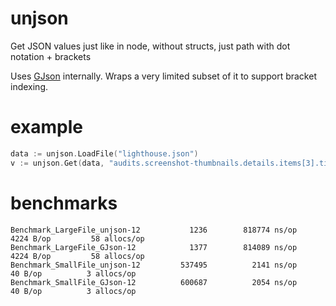 # unjson
Get JSON values just like in node, without structs, just path with dot notation + brackets

Uses [GJson](https://github.com/tidwall/gjson) internally. Wraps a very limited subset of it to support bracket indexing.

# example

```go
data := unjson.LoadFile("lighthouse.json")
v := unjson.Get(data, "audits.screenshot-thumbnails.details.items[3].timing")
```

# benchmarks

```
Benchmark_LargeFile_unjson-12    	    1236	    818774 ns/op	    4224 B/op	      58 allocs/op
Benchmark_LargeFile_GJson-12     	    1377	    814089 ns/op	    4224 B/op	      58 allocs/op
Benchmark_SmallFile_unjson-12    	  537495	      2141 ns/op	      40 B/op	       3 allocs/op
Benchmark_SmallFile_GJson-12     	  600687	      2054 ns/op	      40 B/op	       3 allocs/op
```